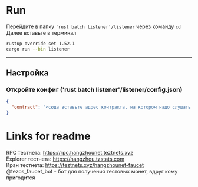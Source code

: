 ﻿# Run  
Перейдите в папку `'rust batch listener'/listener` через команду `cd`  
Далее вставьте в терминал  
```bash  
rustup override set 1.52.1  
cargo run --bin listener  
```  
---  
## Настройка  
### Откройте конфиг ('rust batch listener'/listener/config.json)  
```json
{
  "contract": "<сюда вставьте адрес контракта, на котором надо слушать группы транзакций>"  
}
```
  
# Links for readme  
RPC тестнета: https://rpc.hangzhounet.teztnets.xyz  
Explorer тестнета: https://hangzhou.tzstats.com  
Кран тестнета: https://teztnets.xyz/hangzhounet-faucet  
@tezos_faucet_bot - бот для получения тестовых монет, вдруг кому пригодится  

